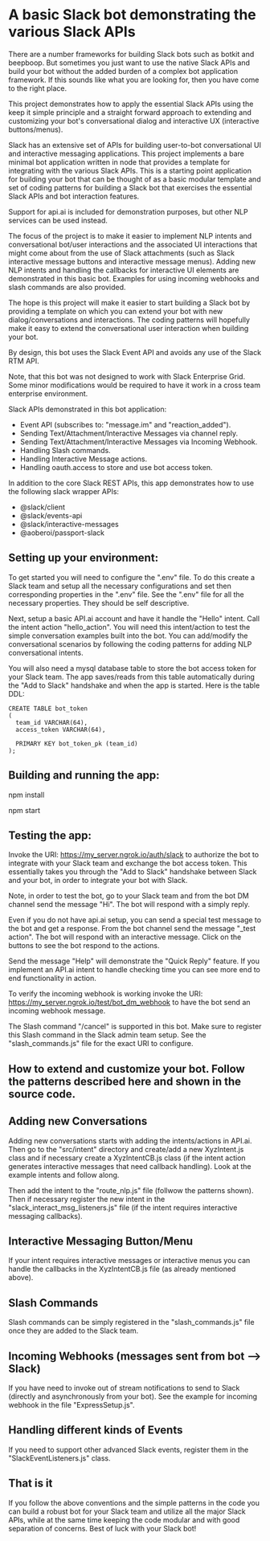 # A basic Slack bot demonstrating the various Slack APIs

There are a number frameworks for building Slack bots such as botkit and beepboop. But
sometimes you just want to use the native Slack APIs and build your bot without the added
burden of a complex bot application framework. If this sounds like what you are looking for,
then you have come to the right place.

This project demonstrates how to apply the essential Slack APIs using the keep it simple principle and
a straight forward approach to extending and customizing your bot's
 conversational dialog and interactive UX (interactive buttons/menus).

Slack has an extensive set of APIs for building user-to-bot conversational UI
and interactive messaging applications. This project implements
a bare minimal bot application written in node
that provides a template for integrating with the various Slack APIs.
This is a starting point application for building your bot that can be thought
of as a basic modular template and set of coding patterns for building a Slack bot that
exercises the essential Slack APIs and bot interaction features.

Support for api.ai is included for demonstration purposes, but
other NLP services can be used instead.

The focus of the project is to make it easier to implement
 NLP intents and conversational bot/user interactions
and the associated UI interactions that might come about from the use
of Slack attachments (such as Slack interactive message buttons and interactive message menus).
Adding new NLP intents and handling the callbacks for interactive UI elements are
demonstrated in this basic bot. Examples for using incoming webhooks and slash
commands are also provided.

The hope is this project will make it easier to start building a Slack bot by providing a template on
which you can extend your bot with new dialog/conversations and interactions. The coding
patterns will hopefully make it easy to extend the conversational user interaction when building
 your bot.

By design, this bot uses the Slack Event API and avoids any use of the Slack RTM API.

Note, that this bot was not designed to work with Slack Enterprise Grid. Some minor
modifications would be required to have it work in a cross team enterprise environment.

Slack APIs demonstrated in this bot application:
* Event API (subscribes to: "message.im" and "reaction_added").
* Sending Text/Attachment/Interactive Messages via channel reply.
* Sending Text/Attachment/Interactive Messages via Incoming Webhook.
* Handling Slash commands.
* Handling Interactive Message actions.
* Handling oauth.access to store and use bot access token.

In addition to the core Slack REST APIs, this app demonstrates how to use the
following slack wrapper APIs:
* @slack/client
* @slack/events-api
* @slack/interactive-messages
* @aoberoi/passport-slack

## Setting up your environment:

To get started you will need to configure the ".env" file. To do this create a Slack team and setup
all the necessary configurations and set then corresponding properties in the
".env" file. See the ".env" file for all the necessary properties. They should
be self descriptive.

Next, setup a basic API.ai account and have it handle the "Hello" intent. Call the intent action "hello_action".
You will need this intent/action to test the simple conversation
examples built into the bot. You can add/modify the conversational scenarios
by following the coding patterns for adding NLP conversational intents.

You will also need a mysql database table to store the bot access token for your Slack team. The app
saves/reads from this table automatically during the "Add to Slack" handshake
and when the app is started. Here is the table DDL:

```
CREATE TABLE bot_token
(
  team_id VARCHAR(64),
  access_token VARCHAR(64),

  PRIMARY KEY bot_token_pk (team_id)
);
```

## Building and running the app:
npm install

npm start

## Testing the app:

Invoke the URI: https://my_server.ngrok.io/auth/slack to authorize the bot to integrate
with your Slack team and exchange the bot access token. This essentially takes you
through the "Add to Slack" handshake between Slack and your bot, in order to integrate your
bot with Slack.

Note, in order to test the bot, go to your Slack team and from the bot DM channel
send the message "Hi". The bot will respond with a simply reply.

Even if you do not have api.ai setup, you can send a special test message to the bot
and get a response. From the bot channel send the message "_test action".
The bot will respond with an interactive message. Click on the buttons
to see the bot respond to the actions.

Send the message "Help" will demonstrate the "Quick Reply" feature. If you implement
an API.ai intent to handle checking time you can see more end to end functionality in action.

To verify the incoming webhook is working invoke the
URI: https://my_server.ngrok.io/test/bot_dm_webhook to have the bot send an incoming webhook message.

The Slash command "/cancel" is supported in this bot. Make sure to register this Slash
command in the Slack admin team setup. See the "slash_commands.js" file for the exact
URI to configure.

## How to extend and customize your bot. Follow the patterns described here and shown in the source code.

## Adding new Conversations
Adding new conversations starts with adding the intents/actions in API.ai. Then
go to the "src/intent" directory and create/add a new XyzIntent.js class and if necessary
create a XyzIntentCB.js class (if the intent action generates interactive messages that
need callback handling). Look at the example intents and follow along.

Then add the intent to the "route_nlp.js" file (follwow the patterns shown).
Then if necessary register the new intent in the "slack_interact_msg_listeners.js" file (if the
 intent requires interactive messaging callbacks).

## Interactive Messaging Button/Menu
If your intent requires interactive messages or interactive menus you can handle the callbacks in the
XyzIntentCB.js file (as already mentioned above).

## Slash Commands
Slash commands can be simply registered in the "slash_commands.js" file once they are added
to the Slack team.

## Incoming Webhooks (messages sent from bot --> Slack)
If you have need to invoke out of stream notifications to send to Slack (directly and asynchronously from your
bot). See the example for incoming webhook in the file "ExpressSetup.js".

## Handling different kinds of Events
If you need to support other advanced Slack events, register them in the "SlackEventListeners.js" class.

## That is it
If you follow the above conventions and the simple patterns in the code
you can build a robust bot for your Slack team and utilize all the major Slack APIs, while
at the same time keeping the code modular and with good separation of concerns. Best of luck
with your Slack bot!
